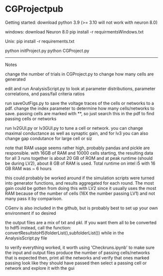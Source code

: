 # CGProjectpub

Getting started:
download python 3.9 (>= 3.10 will not work with neuron 8.0)

windows:
download Neuron 8.0
pip install -r requirmentsWindows.txt

Unix:
pip install -r requirements.txt

python initProject.py
python CGProject.py

---------------------------------------------------------------------
Notes

change the number of trials in CGProject.py to change how many cells are generated

edit and run AnalysisScript.py to look at parameter distributions, parameter correlations,
and pass/fail criteria ratios

run saveOutFigs.py to save the voltage traces of the cells or networks to a pdf. change
the index parameter to determine how many cells/networks to save. passing cells are marked
with **, so just search this in the pdf to find passing cells or networks

run lv2GUI.py or lv3GUI.py to tune a cell or network. you can change maximal conductance
as well as synaptic gain, and for lv3 you can also change gap condutance for large cell or siz



note that RAM usage seems rather high, probably pandas and pickle are responsible. with 16GB of RAM
and 10000 cells starting, the resulting data for all 3 runs together is about 20 GB of ROM and at peak runtime (should be during LV2),
 about 8 GB of RAM is used. Total runtime on intel i5 with 16 GB RAM was ~ 6 hours
 
this could probably be worked around if the simulation scripts were turned into generator
functions, and results aggregated for each round. The most gain could be gotten from doing
this with LV2 since it usually uses the most RAM because of the number of cells (16X the number passing LV1)
and not many pass it by comparison.

CGenv is also included in the github, but is probably best to set up your own environment if so desired


the output files are a mix of txt and pkl. If you want them all to be converted to hdf5 instead, call the function:
convertResultstoH5(folderList(),subfolderList()) while in the AnalysisScript.py file

to verify everything worked, it worth using 'Checkruns.ipynb' to make sure the input and output files produce the number of passing cells/networks that is expected
then, print all the  networks and verify that ones marked passing look like they should have passed
then select a passing cell or network and explore it with the gui